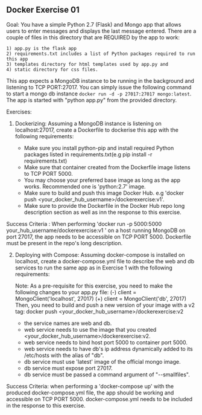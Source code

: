 ## Docker Exercise 01

Goal: You have a simple Python 2.7 (Flask) and Mongo app that allows users to enter messages and displays the last message entered.
There are a couple of files in this directory that are REQUIRED by the app to work:

 	1) app.py is the flask app 
	2) requirements.txt includes a list of Python packages required to run this app
	3) templates directory for html templates used by app.py and
	4) static directory for css files.

This app expects a MongoDB instance to be running in the background and listening to TCP PORT:27017. You can simply issue the following command
to start a mongo db instance `docker run -d -p 27017:27017 mongo:latest`. The app is started with "python app.py" from the provided directory.

Exercises:

1) Dockerizing: Assuming a MongoDB instance is listening on localhost:27017, create a Dockerfile to dockerise this app with the following requirements:

    - Make sure you install python-pip and install required Python packages listed in requirements.txt(e.g pip install -r requirements.txt)
    - Make sure that container created from the Dockerfile image listens to TCP PORT 5000.
    - You may choose your preferred base image as long as the app works. Recommended one is 'python:2.7' image.
    - Make sure to build and push this image Docker Hub. e.g 'docker push <your_docker_hub_username>/dockerexercise:v1'.
    - Make sure to provide the Dockerfile in the Docker Hub repo long description section as well as inn the response to this exercise.
    
Success Criteria : When performing 'docker run -p 5000:5000 your_hub_username/dockerexercise:v1 ' on a host running MongoDB on port 27017, the app needs to be accessible on TCP PORT 5000. Dockerfile must be present in the repo's long description.

2) Deploying with Compose: Assuming docker-compose is installed on localhost, create a docker-compose.yml file to describe the web and db services to run the same app as in Exercise 1 with the following requirements:


	Note: As a pre-requisite for this exercise, you need to make the following changes to your app.py file:
			(-) client = MongoClient('localhost', 27017)
			(+) client = MongoClient('db', 27017)
	Then, you need to build and push a new version of your image with a v2 tag: 
			docker push <your_docker_hub_username>/dockerexercise:v2

	- the service names are web and db.
	- web service needs to use the image that you created <your_docker_hub_username>/dockerexercise:v2.
	- web service needs to bind host port 5000 to container port 5000.
	- web service needs to have db's ip address dynamically added to its /etc/hosts with the alias of "db".
	- db service must use 'latest' image of the official mongo image.
	- db service must expose port 27017.
	- db service must be passed a command argument of "--smallfiles".
   
	
Success Criteria: when performing a 'docker-compose up' with the produced docker-compose.yml file, the app should be working and accessible on TCP PORT 5000. docker-compose.yml needs to be included in the response to this exercise.



